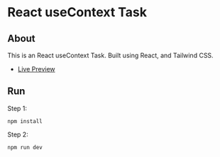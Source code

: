 # React useContext Task
## About
This is an React useContext Task. Built using React, and Tailwind CSS.

- [Live Preview]()

## Run
Step 1:
```
npm install
```
Step 2:
```
npm run dev
```
